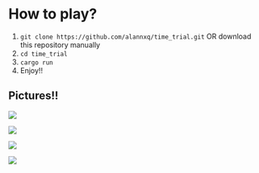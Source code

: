 # How to play?
1. ``git clone https://github.com/alannxq/time_trial.git`` OR download this repository manually<br>
2. ``cd time_trial``
3. ``cargo run``
4. Enjoy!!

## Pictures!!
![](https://cdn.discordapp.com/attachments/947092663914623016/984887646469906523/unknown.png)

![](https://cdn.discordapp.com/attachments/947092663914623016/984887376939733113/unknown.png)

![](https://cdn.discordapp.com/attachments/947092663914623016/984887545101946900/unknown.png)

![](https://cdn.discordapp.com/attachments/947092663914623016/984887489368055808/unknown.png)
